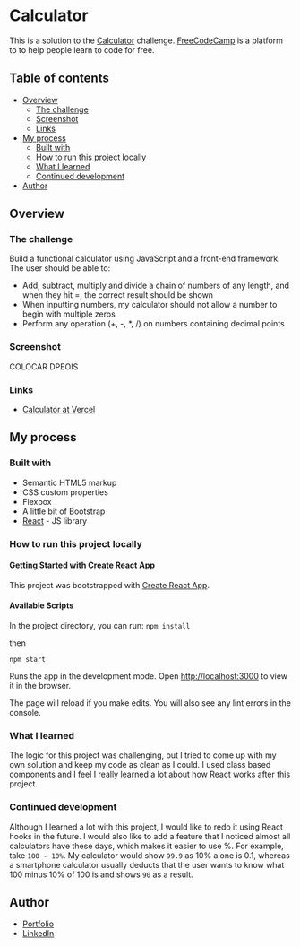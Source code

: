 # Calculator

This is a solution to the [Calculator](https://www.freecodecamp.org/learn/front-end-libraries/front-end-libraries-projects/build-a-javascript-calculator) challenge. [FreeCodeCamp](https://www.freecodecamp.org/) is a platform to to help people learn to code for free.

## Table of contents

- [Overview](#overview)
  - [The challenge](#the-challenge)
  - [Screenshot](#screenshot)
  - [Links](#links)
- [My process](#my-process)
  - [Built with](#built-with)
  - [How to run this project locally](#how-to-run-this-project-locally)
  - [What I learned](#what-i-learned)
  - [Continued development](#continued-development)
- [Author](#author)

## Overview

### The challenge

Build a functional calculator using JavaScript and a front-end framework. The user should be able to:
- Add, subtract, multiply and divide a chain of numbers of any length, and when they hit =, the correct result should be shown
- When inputting numbers, my calculator should not allow a number to begin with multiple zeros
- Perform any operation (+, -, *, /) on numbers containing decimal points

### Screenshot

COLOCAR DPEOIS

### Links

- [Calculator at Vercel](https://calculator-rose.vercel.app/)

## My process

### Built with

- Semantic HTML5 markup
- CSS custom properties
- Flexbox
- A little bit of Bootstrap
- [React](https://reactjs.org/) - JS library

### How to run this project locally

#### Getting Started with Create React App

This project was bootstrapped with [Create React App](https://github.com/facebook/create-react-app).

#### Available Scripts

In the project directory, you can run:
```npm install``` 

then

```npm start```

Runs the app in the development mode.
Open [http://localhost:3000](http://localhost:3000) to view it in the browser.

The page will reload if you make edits.
You will also see any lint errors in the console.

### What I learned

The logic for this project was challenging, but I tried to come up with my own solution and keep my code as clean as I could. I used class based components and I feel I really learned a lot about how React works after this project.

### Continued development

Although I learned a lot with this project, I would like to redo it using React hooks in the future. I would also like to add a feature that I noticed almost all calculators have these days, which makes it easier to use %. For example, take ```100 - 10%```. My calculator would show ```99.9``` as 10% alone is 0.1, whereas a smartphone calculator usually deducts that the user wants to know what 100 minus 10% of 100 is and shows ```90``` as a result.

## Author

- [Portfolio](https://barbaraaliverti.github.io/)
- [LinkedIn](https://www.linkedin.com/in/barbaraaliverti)
